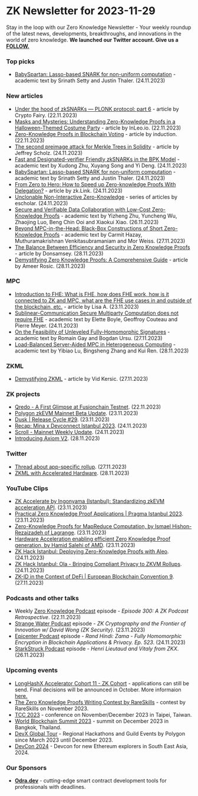 # ZK Newsletter for 2023-11-29
Stay in the loop with our Zero Knowledge Newsletter - Your weekly roundup of the latest news, developments, breakthroughs, and innovations in the world of zero knowledge. **We launched our Twitter account. Give us a [FOLLOW.](https://twitter.com/ZKNewsletter)**

### Top picks
* [BabySpartan: Lasso-based SNARK for non-uniform computation](https://eprint.iacr.org/2023/1799.pdf) - academic text by Srinath Setty and Justin Thaler. (24.11.2023)

### New articles 
* [Under the hood of zkSNARKs — PLONK protocol: part 6](https://medium.com/@cryptofairy/under-the-hood-of-zksnarks-plonk-protocol-part-6-5a030d15be68) - article by Crypto Fairy. (22.11.2023)
* [Masks and Mysteries: Understanding Zero-Knowledge Proofs in a Halloween-Themed Costume Party](https://hackernoon.com/masks-and-mysteries-understanding-zero-knowledge-proofs-in-a-halloween-themed-costume-party) - article by InLeo.io. (22.11.2023)
* [Zero-Knowledge Proofs in Blockchain Voting](https://hackernoon.com/zero-knowledge-proofs-in-blockchain-voting) - article by induction. (22.11.2023)
* [The second preimage attack for Merkle Trees in Solidity](https://www.rareskills.io/post/merkle-tree-second-preimage-attack) - article by Jeffrey Scholz. (24.11.2023)
* [Fast and Designated-verifier Friendly zkSNARKs in the BPK Model](https://eprint.iacr.org/2023/1806.pdf) - academic text by Xudong Zhu, Xuyang Song and Yi Deng. (24.11.2023)
* [BabySpartan: Lasso-based SNARK for non-uniform computation](https://eprint.iacr.org/2023/1799.pdf) - academic text by Srinath Setty and Justin Thaler. (24.11.2023)
* [From Zero to Hero: How to Speed up Zero-knowledge Proofs With Delegation?](https://blog.zk.link/from-zero-to-hero-how-to-speed-up-zero-knowledge-proofs-with-delegation-d57abc24b57b) - article by zk.Link. (24.11.2023)
* [Unclonable Non-Interactive Zero-Knowledge](https://hackernoon.com/u/escholar) - series of articles by escholar. (24.11.2023)
* [Secure and Verifiable Data Collaboration with Low-Cost Zero-Knowledge Proofs](https://arxiv.org/pdf/2311.15310.pdf) - academic text by Yizheng Zhu, Yuncheng Wu, Zhaojing Luo, Beng Chin Ooi and Xiaokui Xiao. (26.11.2023) 
* [Beyond MPC-in-the-Head: Black-Box Constructions of Short Zero-Knowledge Proofs](https://eprint.iacr.org/2023/1819.pdf) - academic text by Carmit Hazay, Muthuramakrishnan Venkitasubramaniam and Mor Weiss. (27.11.2023)
* [The Balance Between Efficiency and Security in Zero Knowledge Proofs](https://hackernoon.com/the-balance-between-efficiency-and-security-in-zero-knowledge-proofs) - article by Donsamsey. (28.11.2023)
* [Demystifying Zero Knowledge Proofs: A Comprehensive Guide](https://blockgeeks.com/guides/zero-knowledge-proofs/) - article by Ameer Rosic. (28.11.2023)

### MPC
* [Introduction to FHE: What is FHE, how does FHE work, how is it connected to ZK and MPC, what are the FHE use cases in and outside of the blockchain, etc.](https://taiko.mirror.xyz/2O9rJeB-1PalQeYQlZkn4vgRNr_PgzaO8TWUOM5wf3M) - article by Lisa A. (23.11.2023)
* [Sublinear-Communication Secure Multiparty Computation does not require FHE](https://eprint.iacr.org/2023/1802) - academic text by Elette Boyle, Geoffroy Couteau and Pierre Meyer. (24.11.2023)
* [On the Feasibility of Unleveled Fully-Homomorphic Signatures](https://eprint.iacr.org/2023/1818.pdf) - academic text by Romain Gay and Bogdan Ursu. (27.11.2023)
* [Load-Balanced Server-Aided MPC in Heterogeneous Computing](https://eprint.iacr.org/2023/1826.pdf) - academic text by Yibiao Lu, Bingsheng Zhang and Kui Ren. (28.11.2023)

### ZKML
* [Demystifying ZKML](https://medium.com/@vid.kersic/demystifying-zkml-0f3dff7194b9) - article by Vid Kersic. (27.11.2023)

### ZK projects
* [Qredo - A First Glimpse at Fusionchain Testnet](https://www.qredo.com/blog/a-first-glimpse-at-fusionchain-testnet). (22.11.2023)
* [Polygon zkEVM Mainnet Beta Update](https://twitter.com/0xPolygon/status/1727355924090659024). (23.11.2023)
* [Dusk | Release Cycle #29](https://dusk.network/news/release-cycle-update-29/). (23.11.2023)
* [Recap: Mina x Devconnect Istanbul 2023](https://minaprotocol.com/blog/devconnect-istanbul-recap-2023). (24.11.2023)
* [Scroll - Mainnet Weekly Update](https://twitter.com/Scroll_ZKP/status/1728171708799164805). (24.11.2023)
* [Introducing Axiom V2](https://blog.axiom.xyz/introducing-v2/). (28.11.2023)

### Twitter
* [Thread about app-specific rollup](https://twitter.com/taikoxyz/status/1729175236309070088). (27.11.2023)
* [ZKML with Accelerated Hardware](https://twitter.com/ezklxyz/status/1729492586463629526). (28.11.2023)

### YouTube Clips
* [ZK Accelerate by Ingonyama (Istanbul): Standardizing zkEVM acceleration API](https://www.youtube.com/watch?v=xRUo4IoFLRo). (23.11.2023)
* [Practical Zero Knowledge Proof Applications | Pragma Istanbul 2023](https://www.youtube.com/watch?v=jm9AYZHtAhw). (23.11.2023)
* [Zero-Knowledge Proofs for MapReduce Computation, by Ismael Hishon-Rezaizadeh of Lagrange](https://www.youtube.com/watch?v=sVTj69POUJw). (23.11.2023)
* [Hardware Acceleration enabling efficient Zero Knowledge Proof generation, by Hamid Salehi of AMD](https://www.youtube.com/watch?v=rx_k_5VtCbU). (23.11.2023)
* [ZK Hack Istanbul: Deploying Zero-Knowledge Proofs with Aleo](https://www.youtube.com/watch?v=D25jAsxgMtg). (24.11.2023)
* [ZK Hack Istanbul: Ola - Bringing Compliant Privacy to ZKVM Rollups](https://www.youtube.com/watch?v=MqeGOLV7x58). (24.11.2023)
* [ZK-ID in the Context of DeFi | European Blockchain Convention 9](https://www.youtube.com/watch?v=6c0NRrBbug0). (27.11.2023)

### Podcasts and other talks
* Weekly [Zero Knowledge Podcast](https://zeroknowledge.fm/300-2/) episode - *Episode 300: A ZK Podcast Retrospective*. (22.11.2023) 
* [Strange Water Podcast](https://open.spotify.com/episode/0ZsPY5CLpsxiwdcCTmbsEg?si=f6bc188f909b4290) episode - *ZK Cryptography and the Frontier  of Innovation w/ David Wong (ZK Security)*. (23.11.2023)
* [Epicenter Podcast](https://www.youtube.com/watch?v=yHK0TxVNfnw) episode - *Rand Hindi: Zama - Fully Homomorphic Encryption in Blockchain Applications & Privacy. Ep. 523*. (24.11.2023)
* [StarkStruck Podcast](https://www.youtube.com/watch?v=xSJ0pVl-CFU) episode - *Henri Lieutaud and Vitaly from ZKX*. (26.11.2023)

### Upcoming events
* [LongHashX Accelerator Cohort 11 - ZK Cohort](https://longhashventures.typeform.com/ZKCohort?typeform-source=t.co) - applications can still be send. Final decisions will be announced in October. More informaion [here.](https://www.longhash.vc/accelerator/zk-accelerator/)
* [The Zero Knowledge Proofs Writing Contest by RareSkills](https://hackernoon.com/the-zero-knowledge-proofs-writing-contest-by-rareskills) - contest by RareSkills on November 2023.
* [TCC 2023](https://tcc.iacr.org/2023/) - conference on November/December 2023 in Taipei, Taiwan.
* [World Blockchain Summit 2023](https://www.worldblockchainsummit.com/events/bkk-dec-23) - summit on December 2023 in Bangkok, Thailand.
* [DevX Global Tour](https://polygon.technology/blog/polygon-labs-announces-devx-global-tour) - Regional Hackathons and Guild Events by Polygon since March 2023 until December 2023.
* [DevCon 2024](https://devcon.org/) - Devcon for new Ethereum explorers in South East Asia, 2024.

### Our Sponsors
* **[Odra.dev](https://odra.dev)** - cutting-edge smart contract development tools for professionals with deadlines.
